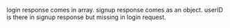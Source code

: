 login response comes in array.
signup response comes as an object.
userID is there in signup response but missing in login request.